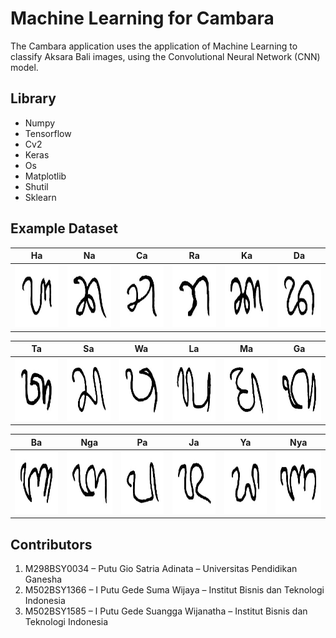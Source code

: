 # Machine Learning for Cambara
The Cambara application uses the application of Machine Learning to classify Aksara Bali images, using the Convolutional Neural Network (CNN) model.

## Library
- Numpy
- Tensorflow
- Cv2
- Keras
- Os
- Matplotlib
- Shutil
- Sklearn

## Example Dataset
| Ha       | Na     | Ca       | Ra     | Ka       | Da     |
|--------------|-----------------|--------------|-----------------|--------------|-----------------|
| <img src="Dataset_Hasil/DatasetAksaraWianjana/Ha/imageds_26.jpg" alt="Gambar 1" width="100" height="100"/> | <img src="Dataset_Hasil/DatasetAksaraWianjana/Na/imageds_0.jpg" alt="Gambar 1" width="100"  height="100"/> | <img src="Dataset_Hasil/DatasetAksaraWianjana/Ca/imageds_30.jpg" alt="Gambar 1" width="100"  height="100"/> | <img src="Dataset_Hasil/DatasetAksaraWianjana/Ra/imageds_0.jpg" alt="Gambar 1" width="100"  height="100"/> | <img src="Dataset_Hasil/DatasetAksaraWianjana/Ka/imageds_0.jpg" alt="Gambar 1" width="100"  height="100"/> | <img src="Dataset_Hasil/DatasetAksaraWianjana/Da/imageds_23.jpg" alt="Gambar 1" width="100"  height="100"/> |

| Ta       | Sa     | Wa       | La     | Ma       | Ga     |
|--------------|-----------------|--------------|-----------------|--------------|-----------------|
| <img src="Dataset_Hasil/DatasetAksaraWianjana/Ta/imageds_0.jpg" alt="Gambar 1" width="100" height="100"/> | <img src="Dataset_Hasil/DatasetAksaraWianjana/Sa/Salinan imageds_0.jpg" alt="Gambar 1" width="100"  height="100"/> | <img src="Dataset_Hasil/DatasetAksaraWianjana/Wa/imageds_0.jpg" alt="Gambar 1" width="100"  height="100"/> | <img src="Dataset_Hasil/DatasetAksaraWianjana/La/Salinan imageds_0.jpg" alt="Gambar 1" width="100"  height="100"/> | <img src="Dataset_Hasil/DatasetAksaraWianjana/Ma/imageds_0.jpg" alt="Gambar 1" width="100"  height="100"/> | <img src="Dataset_Hasil/DatasetAksaraWianjana/Ga/imageds_6.jpg" alt="Gambar 1" width="100"  height="100"/> |

| Ba       | Nga     | Pa       | Ja     | Ya       | Nya     |
|--------------|-----------------|--------------|-----------------|--------------|-----------------|
| <img src="Dataset_Hasil/DatasetAksaraWianjana/Ba/imageds_6.jpg" alt="Gambar 1" width="100" height="100"/> | <img src="Dataset_Hasil/DatasetAksaraWianjana/Nga/imageds_0.jpg" alt="Gambar 1" width="100"  height="100"/> | <img src="Dataset_Hasil/DatasetAksaraWianjana/Pa/imageds_0.jpg" alt="Gambar 1" width="100"  height="100"/> | <img src="Dataset_Hasil/DatasetAksaraWianjana/Ja/imageds_0.jpg" alt="Gambar 1" width="100"  height="100"/> | <img src="Dataset_Hasil/DatasetAksaraWianjana/Ya/imageds_29.jpg" alt="Gambar 1" width="100"  height="100"/> | <img src="Dataset_Hasil/DatasetAksaraWianjana/Nya/imageds_0.jpg" alt="Gambar 1" width="100"  height="100"/> |

## Contributors
1. M298BSY0034 – Putu Gio Satria Adinata – Universitas Pendidikan Ganesha
2. M502BSY1366 – I Putu Gede Suma Wijaya – Institut Bisnis dan Teknologi Indonesia
3. M502BSY1585 – I Putu Gede Suangga Wijanatha – Institut Bisnis dan Teknologi Indonesia
